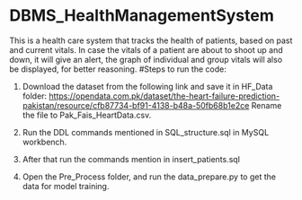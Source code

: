 # DBMS_HealthManagementSystem
This is a health care system that tracks the health of patients, based on past and current vitals. In case the vitals of a patient are about to shoot up and down, it will give an alert, the graph of individual and group vitals will also be displayed, for better reasoning.
#Steps to run the code:
1. Download the dataset from the following link and save it in HF_Data folder:
https://opendata.com.pk/dataset/the-heart-failure-prediction-pakistan/resource/cfb87734-bf91-4138-b48a-50fb68b1e2ce
Rename the file to Pak_Fais_HeartData.csv.

2. Run the DDL commands mentioned in SQL_structure.sql in MySQL workbench.

3. After that run the commands mention in insert_patients.sql

4. Open the Pre_Process folder, and run the data_prepare.py to get the data for model training.